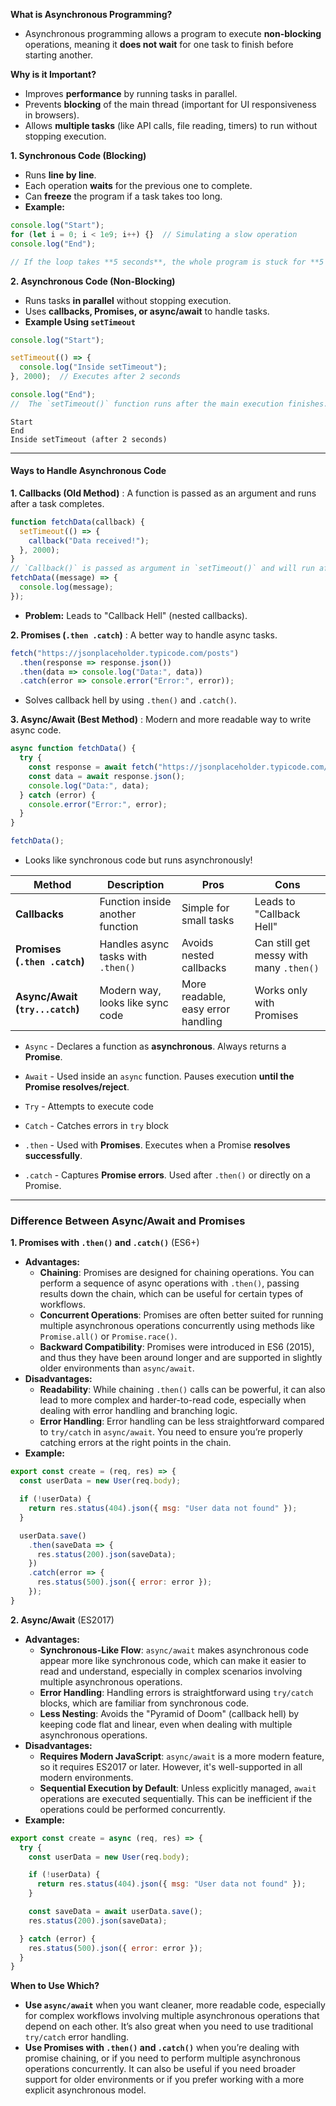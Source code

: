 
**What is Asynchronous Programming?**
- Asynchronous programming allows a program to execute **non-blocking** operations, meaning it **does not wait** for one task to finish before starting another.

**Why is it Important?**
- Improves **performance** by running tasks in parallel.
- Prevents **blocking** of the main thread (important for UI responsiveness in browsers).
- Allows **multiple tasks** (like API calls, file reading, timers) to run without stopping execution.


**1. Synchronous Code (Blocking)**
- Runs **line by line**.
- Each operation **waits** for the previous one to complete.
- Can **freeze** the program if a task takes too long.
- **Example:**
```javascript
console.log("Start");
for (let i = 0; i < 1e9; i++) {}  // Simulating a slow operation
console.log("End");

// If the loop takes **5 seconds**, the whole program is stuck for **5 seconds**.
```


**2. Asynchronous Code (Non-Blocking)**
- Runs tasks **in parallel** without stopping execution.
- Uses **callbacks, Promises, or async/await** to handle tasks.
- **Example Using `setTimeout`**
```javascript
console.log("Start");

setTimeout(() => {
  console.log("Inside setTimeout");
}, 2000);  // Executes after 2 seconds

console.log("End");
//  The `setTimeout()` function runs after the main execution finishes.
```
```
Start
End
Inside setTimeout (after 2 seconds)
```

---
#### Ways to Handle Asynchronous Code

**1. Callbacks (Old Method)** : A function is passed as an argument and runs after a task completes.
```javascript
function fetchData(callback) {
  setTimeout(() => {
    callback("Data received!");
  }, 2000);
}
// `Callback()` is passed as argument in `setTimeout()` and will run after `setTimeout()` complete, i.e. after 2000 ms
fetchData((message) => {
  console.log(message);
});
```
- **Problem:** Leads to "Callback Hell" (nested callbacks).

**2. Promises (`.then .catch`)** : A better way to handle async tasks.
```javascript
fetch("https://jsonplaceholder.typicode.com/posts")
  .then(response => response.json())
  .then(data => console.log("Data:", data))
  .catch(error => console.error("Error:", error));
```
- Solves callback hell by using `.then()` and `.catch()`.

**3. Async/Await (Best Method)** : Modern and more readable way to write async code.
```javascript
async function fetchData() {
  try {
    const response = await fetch("https://jsonplaceholder.typicode.com/posts");
    const data = await response.json();
    console.log("Data:", data);
  } catch (error) {
    console.error("Error:", error);
  }
}

fetchData();
```
- Looks like synchronous code but runs asynchronously!

|Method|Description|Pros|Cons|
|---|---|---|---|
|**Callbacks**|Function inside another function|Simple for small tasks|Leads to "Callback Hell"|
|**Promises (`.then .catch`)**|Handles async tasks with `.then()`|Avoids nested callbacks|Can still get messy with many `.then()`|
|**Async/Await (`try...catch`)**|Modern way, looks like sync code|More readable, easy error handling|Works only with Promises|
- `Async` - Declares a function as **asynchronous**. Always returns a **Promise**.
- `Await` - Used inside an `async` function.  Pauses execution **until the Promise resolves/reject**.

- `Try` - Attempts to execute code
- `Catch` - Catches errors in `try` block

- `.then` - Used with **Promises**. Executes when a Promise **resolves successfully**.
- `.catch` - Captures **Promise errors**. Used after `.then()` or directly on a Promise.

---

### Difference Between Async/Await and Promises


**1. Promises with `.then()` and `.catch()`** (ES6+)
- **Advantages:**
	- **Chaining**: Promises are designed for chaining operations. You can perform a sequence of async operations with `.then()`, passing results down the chain, which can be useful for certain types of workflows.
	- **Concurrent Operations**: Promises are often better suited for running multiple asynchronous operations concurrently using methods like `Promise.all()` or `Promise.race()`.
	- **Backward Compatibility**: Promises were introduced in ES6 (2015), and thus they have been around longer and are supported in slightly older environments than `async/await`.
- **Disadvantages:**
	- **Readability**: While chaining `.then()` calls can be powerful, it can also lead to more complex and harder-to-read code, especially when dealing with error handling and branching logic.
	- **Error Handling**: Error handling can be less straightforward compared to `try/catch` in `async/await`. You need to ensure you’re properly catching errors at the right points in the chain.
- **Example:**
```javascript
export const create = (req, res) => {
  const userData = new User(req.body);

  if (!userData) {
    return res.status(404).json({ msg: "User data not found" });
  }

  userData.save()
    .then(saveData => {
      res.status(200).json(saveData);
    })
    .catch(error => {
      res.status(500).json({ error: error });
    });
}
```

**2. Async/Await** (ES2017)
- **Advantages:**
	- **Synchronous-Like Flow**: `async/await` makes asynchronous code appear more like synchronous code, which can make it easier to read and understand, especially in complex scenarios involving multiple asynchronous operations.
	- **Error Handling**: Handling errors is straightforward using `try/catch` blocks, which are familiar from synchronous code.
	- **Less Nesting**: Avoids the "Pyramid of Doom" (callback hell) by keeping code flat and linear, even when dealing with multiple asynchronous operations.
- **Disadvantages:**
	- **Requires Modern JavaScript**: `async/await` is a more modern feature, so it requires ES2017 or later. However, it's well-supported in all modern environments.
	- **Sequential Execution by Default**: Unless explicitly managed, `await` operations are executed sequentially. This can be inefficient if the operations could be performed concurrently.
- **Example:**
```javascript
export const create = async (req, res) => {
  try {
    const userData = new User(req.body);

    if (!userData) {
      return res.status(404).json({ msg: "User data not found" });
    }

    const saveData = await userData.save();
    res.status(200).json(saveData);

  } catch (error) {
    res.status(500).json({ error: error });
  }
}
```


**When to Use Which?**
- **Use `async/await`** when you want cleaner, more readable code, especially for complex workflows involving multiple asynchronous operations that depend on each other. It’s also great when you need to use traditional `try/catch` error handling.
- **Use Promises with `.then()` and `.catch()`** when you’re dealing with promise chaining, or if you need to perform multiple asynchronous operations concurrently. It can also be useful if you need broader support for older environments or if you prefer working with a more explicit asynchronous model.

